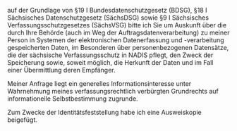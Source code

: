 auf der Grundlage von §19 I Bundesdatenschutzgesetz (BDSG),
§18 I Sächsisches Datenschutzgesetz (SächsDSG) sowie
§9 I Sächsisches Verfassungsschutzgesetzes (SächsVSG) bitte ich Sie um Auskunft
über die durch Ihre Behörde (auch im Weg der Auftragsdatenverarbeitung) zu meiner
Person in Systemen der elektronischen Datenerfassung und -verarbeitung gespeicherten
Daten, im Besonderen über personenbezogenen Datensätze, die der sächsische
Verfassungsschutz in NADIS pflegt, den Zweck der Speicherung sowie, soweit möglich,
die Herkunft der Daten und im Fall einer Übermittlung deren Empfänger.

Meiner Anfrage liegt ein generelles Informationsinteresse unter Wahrnehmung
meines verfassungsrechtlich verbürgten Grundrechts auf informationelle
Selbstbestimmung zugrunde.

Zum Zwecke der Identitätsfeststellung habe ich eine Ausweiskopie beigefügt.
